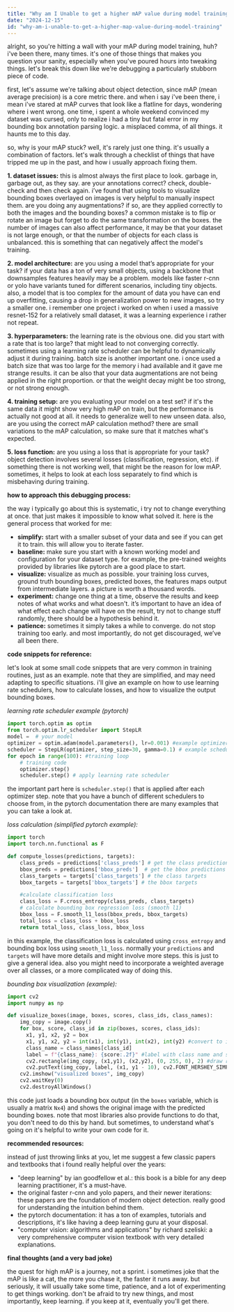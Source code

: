 ```yaml
---
title: "Why am I Unable to get a higher mAP value during model training?"
date: "2024-12-15"
id: "why-am-i-unable-to-get-a-higher-map-value-during-model-training"
---
```


alright, so you're hitting a wall with your mAP during model training, huh? i've been there, many times. it's one of those things that makes you question your sanity, especially when you've poured hours into tweaking things. let's break this down like we're debugging a particularly stubborn piece of code.

first, let's assume we're talking about object detection, since mAP (mean average precision) is a core metric there. and when i say i've been there, i mean i've stared at mAP curves that look like a flatline for days, wondering where i went wrong. one time, i spent a whole weekend convinced my dataset was cursed, only to realize i had a tiny but fatal error in my bounding box annotation parsing logic. a misplaced comma, of all things. it haunts me to this day.

so, why is your mAP stuck? well, it's rarely just one thing. it's usually a combination of factors. let's walk through a checklist of things that have tripped me up in the past, and how i usually approach fixing them.

**1. dataset issues:** this is almost always the first place to look. garbage in, garbage out, as they say. are your annotations correct? check, double-check and then check again. i’ve found that using tools to visualize bounding boxes overlayed on images is very helpful to manually inspect them. are you doing any augmentations? if so, are they applied correctly to both the images and the bounding boxes? a common mistake is to flip or rotate an image but forget to do the same transformation on the boxes. the number of images can also affect performance, it may be that your dataset is not large enough, or that the number of objects for each class is unbalanced. this is something that can negatively affect the model's training.

**2. model architecture:** are you using a model that’s appropriate for your task? if your data has a ton of very small objects, using a backbone that downsamples features heavily may be a problem. models like faster r-cnn or yolo have variants tuned for different scenarios, including tiny objects. also, a model that is too complex for the amount of data you have can end up overfitting, causing a drop in generalization power to new images, so try a smaller one. i remember one project i worked on when i used a massive resnet-152 for a relatively small dataset, it was a learning experience i rather not repeat.

**3. hyperparameters:** the learning rate is the obvious one. did you start with a rate that is too large? that might lead to not converging correctly. sometimes using a learning rate scheduler can be helpful to dynamically adjust it during training. batch size is another important one. i once used a batch size that was too large for the memory i had available and it gave me strange results. it can be also that your data augmentations are not being applied in the right proportion. or that the weight decay might be too strong, or not strong enough.

**4. training setup:** are you evaluating your model on a test set? if it's the same data it might show very high mAP on train, but the performance is actually not good at all. it needs to generalize well to new unseen data. also, are you using the correct mAP calculation method? there are small variations to the mAP calculation, so make sure that it matches what's expected.

**5. loss function:** are you using a loss that is appropriate for your task? object detection involves several losses (classification, regression, etc). if something there is not working well, that might be the reason for low mAP. sometimes, it helps to look at each loss separately to find which is misbehaving during training.

**how to approach this debugging process:**

the way i typically go about this is systematic, i try not to change everything at once. that just makes it impossible to know what solved it. here is the general process that worked for me:

*   **simplify:** start with a smaller subset of your data and see if you can get it to train. this will allow you to iterate faster.
*   **baseline:** make sure you start with a known working model and configuration for your dataset type. for example, the pre-trained weights provided by libraries like pytorch are a good place to start.
*   **visualize:** visualize as much as possible. your training loss curves, ground truth bounding boxes, predicted boxes, the features maps output from intermediate layers. a picture is worth a thousand words.
*   **experiment:** change one thing at a time, observe the results and keep notes of what works and what doesn't. it’s important to have an idea of what effect each change will have on the result, try not to change stuff randomly, there should be a hypothesis behind it.
*   **patience:** sometimes it simply takes a while to converge. do not stop training too early. and most importantly, do not get discouraged, we’ve all been there.

**code snippets for reference:**

let's look at some small code snippets that are very common in training routines, just as an example. note that they are simplified, and may need adapting to specific situations. i'll give an example on how to use learning rate schedulers, how to calculate losses, and how to visualize the output bounding boxes.

*learning rate scheduler example (pytorch)*

```python
import torch.optim as optim
from torch.optim.lr_scheduler import StepLR
model =  # your model
optimizer = optim.adam(model.parameters(), lr=0.001) #example optimizer
scheduler = StepLR(optimizer, step_size=30, gamma=0.1) # example scheduler
for epoch in range(100): #training loop
    # training code
    optimizer.step()
    scheduler.step() # apply learning rate scheduler
```

the important part here is `scheduler.step()` that is applied after each optimizer step. note that you have a bunch of different schedulers to choose from, in the pytorch documentation there are many examples that you can take a look at.

*loss calculation (simplified pytorch example):*

```python
import torch
import torch.nn.functional as F

def compute_losses(predictions, targets):
    class_preds = predictions['class_preds'] # get the class predictions
    bbox_preds = predictions['bbox_preds']  # get the bbox predictions
    class_targets = targets['class_targets'] # the class targets
    bbox_targets = targets['bbox_targets'] # the bbox targets

    #calculate classification loss
    class_loss = F.cross_entropy(class_preds, class_targets)
    # calculate bounding box regression loss (smooth l1)
    bbox_loss = F.smooth_l1_loss(bbox_preds, bbox_targets)
    total_loss = class_loss + bbox_loss
    return total_loss, class_loss, bbox_loss
```

in this example, the classification loss is calculated using `cross_entropy` and bounding box loss using `smooth_l1_loss`. normally your `predictions` and `targets` will have more details and might involve more steps. this is just to give a general idea. also you might need to incorporate a weighted average over all classes, or a more complicated way of doing this.

*bounding box visualization (example):*

```python
import cv2
import numpy as np

def visualize_boxes(image, boxes, scores, class_ids, class_names):
    img_copy = image.copy()
    for box, score, class_id in zip(boxes, scores, class_ids):
      x1, y1, x2, y2 = box
      x1, y1, x2, y2 = int(x1), int(y1), int(x2), int(y2) #convert to integers
      class_name = class_names[class_id]
      label = f"{class_name}: {score:.2f}" #label with class name and score
      cv2.rectangle(img_copy, (x1,y1), (x2,y2), (0, 255, 0), 2) #draw rectagle
      cv2.putText(img_copy, label, (x1, y1 - 10), cv2.FONT_HERSHEY_SIMPLEX, 0.5, (0, 255, 0), 2) # draw label
    cv2.imshow("visualized boxes", img_copy)
    cv2.waitKey(0)
    cv2.destroyAllWindows()
```

this code just loads a bounding box output (in the `boxes` variable, which is usually a matrix `Nx4`) and shows the original image with the predicted bounding boxes. note that most libraries also provide functions to do that, you don't need to do this by hand. but sometimes, to understand what's going on it's helpful to write your own code for it.

**recommended resources:**

instead of just throwing links at you, let me suggest a few classic papers and textbooks that i found really helpful over the years:

*   "deep learning" by ian goodfellow et al.: this book is a bible for any deep learning practitioner, it's a must-have.
*   the original faster r-cnn and yolo papers, and their newer iterations: these papers are the foundation of modern object detection. really good for understanding the intuition behind them.
*   the pytorch documentation: it has a ton of examples, tutorials and descriptions, it's like having a deep learning guru at your disposal.
*   "computer vision: algorithms and applications" by richard szeliski: a very comprehensive computer vision textbook with very detailed explanations.

**final thoughts (and a very bad joke)**

the quest for high mAP is a journey, not a sprint. i sometimes joke that the mAP is like a cat, the more you chase it, the faster it runs away. but seriously, it will usually take some time, patience, and a lot of experimenting to get things working. don't be afraid to try new things, and most importantly, keep learning. if you keep at it, eventually you'll get there.
